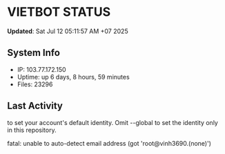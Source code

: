 # VIETBOT STATUS
**Updated**: Sat Jul 12 05:11:57 AM +07 2025

## System Info
- IP: 103.77.172.150
- Uptime: up 6 days, 8 hours, 59 minutes
- Files: 23296

## Last Activity

to set your account's default identity.
Omit --global to set the identity only in this repository.

fatal: unable to auto-detect email address (got 'root@vinh3690.(none)')
